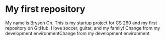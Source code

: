 # My first repository
My name is Bryson On. This is my startup project for CS 260 and my first repository on GitHub. I love soccer, guitar, and my family!
Change from my development environmentChange from my development environment
